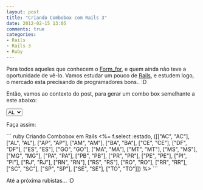 ```yaml
---
layout: post
title: "Criando Combobox com Rails 3"
date: 2012-02-15 13:05
comments: true
categories: 
- Rails
- Rails 3
- Ruby
---
```

<p>
Para todos aqueles que conhecem o <a href="http://api.rubyonrails.org/classes/ActionView/Helpers/FormHelper.html">Form_for</a>,
 e quem ainda não teve a oportunidade de vê-lo. Vamos estudar um pouco de <a href="http://api.rubyonrails.org/">Rails</a>, e 
 estudem logo, o mercado esta precisando de programadores bons.. :D
 </p>
<!-- more -->
<p>
Então, vamos ao contexto do post, para gerar um combo box semelhante a este abaixo: </p>
<select name="estado">
<option value="AL">AL</option>
<option value="AP">AP</option>
<option value="AM">AM</option>
<option value="BA">BA</option>
<option value="CE">CE</option>
<option value="ES">ES</option>
</select>
<p>
Faça assim:
</p>
``` ruby Criando Combobox em Rails
<%= f.select :estado, ([["AC", "AC"], ["AL", "AL"], ["AP", "AP"],
["AM", "AM"], ["BA", "BA"], ["CE", "CE"], ["DF", "DF"], ["ES", "ES"],
["GO", "GO"], ["MA", "MA"], ["MT", "MT"], ["MS", "MS"], ["MG", "MG"],
["PA", "PA"], ["PB", "PB"], ["PR", "PR"], ["PE", "PE"], ["PI", "PI"],
["RJ", "RJ"], ["RN", "RN"], ["RS", "RS"], ["RO", "RO"], ["RR", "RR"],
["SC", "SC"], ["SP", "SP"], ["SE", "SE"], ["TO", "TO"]]) %>
```
<p>
Até a próxima rubistas... :D